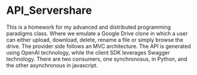 # API_Servershare

This is a homework for my advanced and distributed programming paradigms class. Where we emulate a Google Drive clone in which 
a user can either upload, download, delete, rename a file or simply browse the drive.
The provider side follows an MVC architecture. 
The API is generated using OpenAI technology, while the client SDK leverages Swagger technology. 
There are two consumers, one synchronosus, in Python, and the other asynchronous in javascript. 
